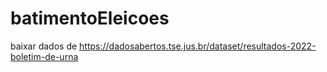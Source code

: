 # batimentoEleicoes

baixar dados de https://dadosabertos.tse.jus.br/dataset/resultados-2022-boletim-de-urna

